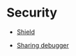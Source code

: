 # Security

- [Shield](./shield.md)

- [Sharing debugger](https://github.com/mohan-chinnappan-n/cli-dx/blob/master/sharing.md)

